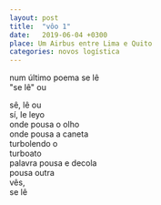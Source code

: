 ```yaml
---
layout: post
title:  "vôo 1"
date:   2019-06-04 +0300
place: Um Airbus entre Lima e Quito
categories: novos logística
---
```


num último poema se lê  
"se lê" ou  
<!--more-->
sê, lê ou  
sí, le leyo  
onde pousa o olho  
onde pousa a caneta  
turbolendo o  
turboato  
palavra pousa e decola  
pousa outra  
vês,  
se lê
